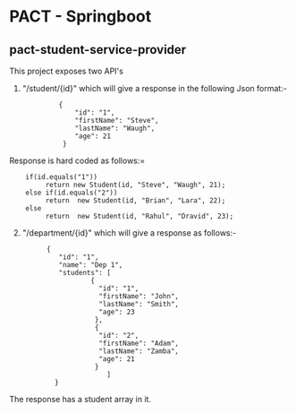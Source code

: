 # PACT - Springboot

## pact-student-service-provider

This project exposes two API's
1) "/student/{id}" which will give a response in the following Json format:-

                {
                    "id": "1",
                    "firstName": "Steve",
                    "lastName": "Waugh",
                    "age": 21
                 }

Response is hard coded as follows:=

        if(id.equals("1"))
             return new Student(id, "Steve", "Waugh", 21);
        else if(id.equals("2"))
             return  new Student(id, "Brian", "Lara", 22);
        else
             return  new Student(id, "Rahul", "Dravid", 23);

2) "/department/{id}" which will give a response as follows:-

             {
                "id": "1",
                "name": "Dep 1",
                "students": [
                        {
                          "id": "1",
                          "firstName": "John",
                          "lastName": "Smith",
                          "age": 23
                         },
                         {
                          "id": "2",
                          "firstName": "Adam",
                          "lastName": "Zamba",
                          "age": 21
                         }
                            ]
               }
The response has a student array in it.

